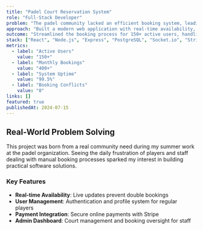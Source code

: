 ```yaml
---
title: "Padel Court Reservation System"
role: "Full-Stack Developer"
problem: "The padel community lacked an efficient booking system, leading to conflicts, double bookings, and frustrated players who couldn't reserve courts."
approach: "Built a modern web application with real-time availability, user authentication, payment integration, and administrative dashboard for court management."
outcome: "Streamlined the booking process for 150+ active users, handling 400+ monthly reservations with 99.5% uptime and zero booking conflicts."
stack: ["React", "Node.js", "Express", "PostgreSQL", "Socket.io", "Stripe API", "JWT Auth"]
metrics:
  - label: "Active Users"
    value: "150+"
  - label: "Monthly Bookings" 
    value: "400+"
  - label: "System Uptime"
    value: "99.5%"
  - label: "Booking Conflicts"
    value: "0"
links: []
featured: true
publishedAt: 2024-07-15
---
```


## Real-World Problem Solving

This project was born from a real community need during my summer work at the padel organization. Seeing the daily frustration of players and staff dealing with manual booking processes sparked my interest in building practical software solutions.

### Key Features

- **Real-time Availability**: Live updates prevent double bookings
- **User Management**: Authentication and profile system for regular players  
- **Payment Integration**: Secure online payments with Stripe
- **Admin Dashboard**: Court management and booking oversight for staff
